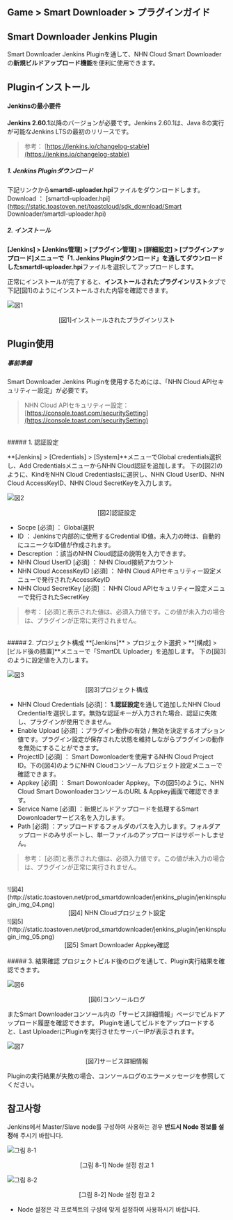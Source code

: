 ## Game > Smart Downloader > プラグインガイド

## Smart Downloader Jenkins Plugin
Smart Downloader Jenkins Pluginを通して、NHN Cloud Smart Downloaderの**新規ビルドアップロード機能**を便利に使用できます。

## Pluginインストール

#### Jenkinsの最小要件

**Jenkins 2.60.1**以降のバージョンが必要です。Jenkins 2.60.1は、Java 8の実行が可能なJenkins LTSの最初のリリースです。
> 参考： [https://jenkins.io/changelog-stable](https://jenkins.io/changelog-stable)

##### 1. Jenkins Pluginダウンロード
下記リンクから**smartdl-uploader.hpi**ファイルをダウンロードします。
Download ： [smartdl-uploader.hpi](https://static.toastoven.net/toastcloud/sdk_download/Smart Downloader/smartdl-uploader.hpi)

##### 2. インストール
**[Jenkins] > [Jenkins管理] > [プラグイン管理] > [詳細設定] > [プラグインアップロード]**メニューで「1. Jenkins Pluginダウンロード」を通してダウンロードした**smartdl-uploader.hpi**ファイルを選択してアップロードします。

正常にインストールが完了すると、**インストールされたプラグインリスト**タブで下記[図1]のようにインストールされた内容を確認できます。

![図1](http://static.toastoven.net/prod_smartdownloader/jenkins_plugin/jenkinsplugin_img_01.png)
<center>[図1]インストールされたプラグインリスト</center>

## Plugin使用

##### 事前準備
Smart Downloader Jenkins Pluginを使用するためには、「NHN Cloud APIセキュリティー設定」が必要です。
> NHN Cloud APIセキュリティー設定： [https://console.toast.com/securitySetting](https://console.toast.com/securitySetting)

<br>
##### 1. 認証設定

**[Jenkins] > [Credentials] > [System]**メニューでGlobal credentials選択し、Add CredentialsメニューからNHN Cloud認証を追加します。
下の[図2]のように、KindをNHN Cloud Credentiaslsに選択し、NHN Cloud UserID、NHN Cloud AccessKeyID、NHN Cloud SecretKeyを入力します。

![図2](http://static.toastoven.net/prod_smartdownloader/jenkins_plugin/jenkinsplugin_img_02.png)
<center>[図2]認証設定</center>

* Socpe [必須] ： Global選択
* ID ： Jenkinsで内部的に使用するCredential ID値。未入力の時は、自動的にユニークなID値が作成されます。
* Descreption ：該当のNHN Cloud認証の説明を入力できます。
* NHN Cloud UserID [必須] ： NHN Cloud接続アカウント
* NHN Cloud AccessKeyID [必須] ： NHN Cloud APIセキュリティー設定メニューで発行されたAccessKeyID
* NHN Cloud SecretKey [必須] ： NHN Cloud APIセキュリティー設定メニューで発行されたSecretKey

> 参考： [必須]と表示された値は、必須入力値です。この値が未入力の場合は、プラグインが正常に実行されません。

<br>
##### 2. プロジェクト構成
**[Jenkins]** > プロジェクト選択 > **[構成] > [ビルド後の措置]**メニューで「SmartDL Uploader」を追加します。
下の[図3]のように設定値を入力します。

![図3](http://static.toastoven.net/prod_smartdownloader/jenkins_plugin/jenkinsplugin_img_03.png)
<center>[図3]プロジェクト構成</center>

* NHN Cloud Credentials [必須]： <b>1.認証設定</b>を通して追加したNHN Cloud Credentialを選択します。無効な認証キーが入力された場合、認証に失敗し、プラグインが使用できません。
* Enable Upload [必須] ：プラグイン動作の有効 / 無効を決定するオプション値です。プラグイン設定が保存された状態を維持しながらプラグインの動作を無効にすることができます。
* ProjectID [必須] ： Smart Dowonloaderを使用するNHN Cloud Project ID。下の[図4]のようにNHN Cloudコンソールプロジェクト設定メニューで確認できます。
* Appkey [必須] ： Smart Dowonloader Appkey。下の[図5]のように、NHN Cloud Smart DowonloaderコンソールのURL & Appkey画面で確認できます。
* Service Name [必須] ：新規ビルドアップロードを処理するSmart Dowonloaderサービス名を入力します。
* Path [必須]  ：アップロードするフォルダのパスを入力します。フォルダアップロードのみサポートし、単一ファイルのアップロードはサポートしません。

> 参考： [必須]と表示された値は、必須入力値です。この値が未入力の場合は、プラグインが正常に実行されません。

<br>
![図4](http://static.toastoven.net/prod_smartdownloader/jenkins_plugin/jenkinsplugin_img_04.png)
<center>[図4] NHN Cloudプロジェクト設定</center>
![図5](http://static.toastoven.net/prod_smartdownloader/jenkins_plugin/jenkinsplugin_img_05.png)
<center>[図5] Smart Downloader Appkey確認</center>

<br>
##### 3. 結果確認
プロジェクトビルド後のログを通して、Plugin実行結果を確認できます。

![図6](http://static.toastoven.net/prod_smartdownloader/jenkins_plugin/jenkinsplugin_img_06.png)
<center>[図6]コンソールログ</center>

またSmart Downloaderコンソール内の「サービス詳細情報」ページでビルドアップロード履歴を確認できます。
Pluginを通してビルドをアップロードすると、Last UploaderにPluginを実行させたサーバーIPが表示されます。

![図7](http://static.toastoven.net/prod_smartdownloader/jenkins_plugin/jenkinsplugin_img_07.png)
<center>[図7]サービス詳細情報</center>

Pluginの実行結果が失敗の場合、コンソールログのエラーメッセージを参照してください。

## 참고사항
Jenkins에서 Master/Slave node를 구성하여 사용하는 경우 **반드시 Node 정보를 설정**해 주시기 바랍니다.

![그림 8-1](http://static.toastoven.net/prod_smartdownloader/jenkins_plugin/jenkinsplugin_img_08_1.png)
<center>[그림 8-1] Node 설정 참고 1 </center>

![그림 8-2](http://static.toastoven.net/prod_smartdownloader/jenkins_plugin/jenkinsplugin_img_08_2.png)
<center>[그림 8-2] Node 설정 참고 2 </center>

* Node 설정은 각 프로젝트의 구성에 맞게 설정하여 사용하시기 바랍니다.


